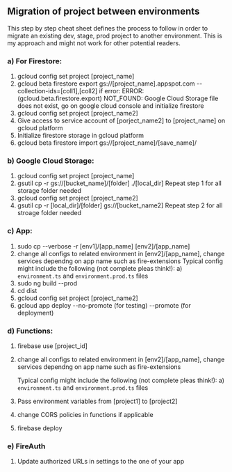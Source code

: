 ## Migration of project between environments

This step by step cheat sheet defines the process to follow in order to migrate an existing dev, stage, prod project to another environment. This is my approach and might not work for other potential readers.

### a) For Firestore:
1) gcloud config set project [project_name]
2) gcloud beta firestore export gs://[project_name].appspot.com --collection-ids=[coll1],[coll2]
  if error: ERROR: (gcloud.beta.firestore.export) NOT_FOUND: Google Cloud Storage file does not exist, go on google cloud console and initialize firestore
3) gcloud config set project [project_name2]
4) Give access to service account of [porject_name2] to [project_name] on gcloud platform
5) Initialize firestore storage in gcloud platform
6) gcloud beta firestore import gs://[project_name]/[save_name]/

### b) Google Cloud Storage:
1) gcloud config set project [project_name]
2) gsutil cp -r gs://[bucket_name]/[folder] ./[local_dir]
Repeat step 1 for all storage folder needed
3) gcloud config set project [project_name2]
4) gsutil cp -r [local_dir]/[folder] gs://[bucket_name2]
Repeat step 2 for all stroage folder needed

### c) App:
  1) sudo cp --verbose -r [env1]/[app_name] [env2]/[app_name]
  2) change all configs to related environment in [env2]/[app_name], change services dependng on app name such as fire-extensions
    Typical config might include the following (not complete pleas think!):
    a) `environment.ts` and `environment.prod.ts` files
  3) sudo ng build --prod
  4) cd dist
  5) gcloud config set project [project_name2]
  6) gcloud app deploy --no-promote (for testing) --promote (for deployment)

### d) Functions:
  1) firebase use [project_id]
  2) change all configs to related environment in [env2]/[app_name], change services dependng on app name such as fire-extensions
    
      Typical config might include the following (not complete pleas think!):
      a) `environment.ts` and `environment.prod.ts` files
  3) Pass environment variables from [project1] to [project2]
  3) change CORS policies in functions if applicable
  4) firebase deploy

### e) FireAuth
  1) Update authorized URLs in settings to the one of your app
